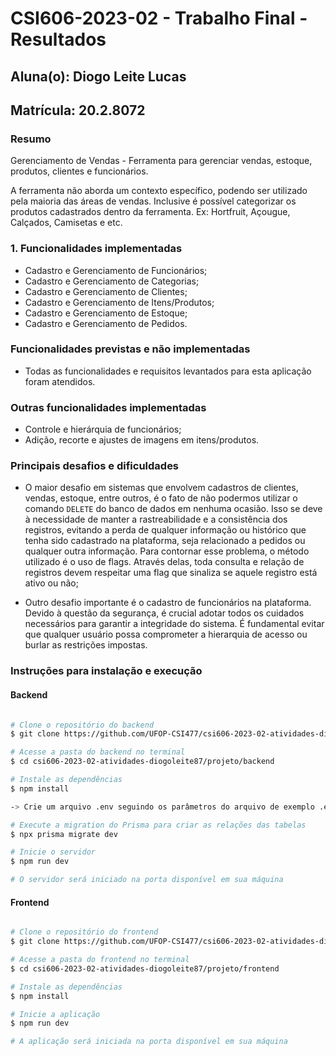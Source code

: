 # **CSI606-2023-02 - Trabalho Final - Resultados**

## Aluna(o): Diogo Leite Lucas

## Matrícula: 20.2.8072

### Resumo

Gerenciamento de Vendas - Ferramenta para gerenciar vendas, estoque, produtos, clientes e funcionários.

A ferramenta não aborda um contexto específico, podendo ser utilizado pela maioria das áreas de vendas. Inclusive é possível categorizar os produtos cadastrados dentro da ferramenta. Ex: Hortfruit, Açougue, Calçados, Camisetas e etc.

### 1. Funcionalidades implementadas

- Cadastro e Gerenciamento de Funcionários;
- Cadastro e Gerenciamento de Categorias;
- Cadastro e Gerenciamento de Clientes;
- Cadastro e Gerenciamento de Itens/Produtos;
- Cadastro e Gerenciamento de Estoque;
- Cadastro e Gerenciamento de Pedidos.

### Funcionalidades previstas e não implementadas

- Todas as funcionalidades e requisitos levantados para esta aplicação foram atendidos.

### Outras funcionalidades implementadas

- Controle e hierárquia de funcionários;
- Adição, recorte e ajustes de imagens em itens/produtos.

### Principais desafios e dificuldades

- O maior desafio em sistemas que envolvem cadastros de clientes, vendas, estoque, entre outros, é o fato de não podermos utilizar o comando `DELETE` do banco de dados em nenhuma ocasião. Isso se deve à necessidade de manter a rastreabilidade e a consistência dos registros, evitando a perda de qualquer informação ou histórico que tenha sido cadastrado na plataforma, seja relacionado a pedidos ou qualquer outra informação. Para contornar esse problema, o método utilizado é o uso de flags. Através delas, toda consulta e relação de registros devem respeitar uma flag que sinaliza se aquele registro está ativo ou não;

- Outro desafio importante é o cadastro de funcionários na plataforma. Devido à questão da segurança, é crucial adotar todos os cuidados necessários para garantir a integridade do sistema. É fundamental evitar que qualquer usuário possa comprometer a hierarquia de acesso ou burlar as restrições impostas.

### Instruções para instalação e execução

#### Backend

```bash

# Clone o repositório do backend
$ git clone https://github.com/UFOP-CSI477/csi606-2023-02-atividades-diogoleite87.git

# Acesse a pasta do backend no terminal
$ cd csi606-2023-02-atividades-diogoleite87/projeto/backend

# Instale as dependências
$ npm install

-> Crie um arquivo .env seguindo os parâmetros do arquivo de exemplo .env.example na raiz do projeto. As informações inseridas serão usadas como credenciais do usuário mestre da aplicação.

# Execute a migration do Prisma para criar as relações das tabelas
$ npx prisma migrate dev

# Inicie o servidor
$ npm run dev

# O servidor será iniciado na porta disponível em sua máquina

```

#### Frontend

```bash

# Clone o repositório do frontend
$ git clone https://github.com/UFOP-CSI477/csi606-2023-02-atividades-diogoleite87.git

# Acesse a pasta do frontend no terminal
$ cd csi606-2023-02-atividades-diogoleite87/projeto/frontend

# Instale as dependências
$ npm install

# Inicie a aplicação
$ npm run dev

# A aplicação será iniciada na porta disponível em sua máquina

```
